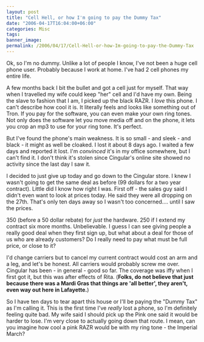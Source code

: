 ```yaml
---
layout: post
title: "Cell Hell, or how I'm going to pay the Dummy Tax"
date: "2006-04-17T16:04:00+06:00"
categories: Misc 
tags: 
banner_image: 
permalink: /2006/04/17/Cell-Hell-or-how-Im-going-to-pay-the-Dummy-Tax
---
```


Ok, so I'm no dummy. Unlike a lot of people I know, I've not been a huge cell phone user. Probably because I work at home. I've had 2 cell phones my entire life.
<!--more-->
A few months back I bit the bullet and got a cell just for myself. That way when I travelled my wife could keep "her" cell and I'd have my own. Being the slave to fashion that I am, I picked up the black RAZR. I <i>love</i> this phone. I can't describe how cool it is. It literally feels and looks like something out of Tron. If you pay for the software, you can even make your own ring tones. Not only does the software let you move media off and on the phone, it lets you crop an mp3 to use for your ring tone. It's perfect. 

But I've found the phone's main weakness. It is so small - and sleek - and black - it might as well be cloaked. I lost it about 8 days ago. I waited a few days and reported it lost. I'm <i>convinced</i> it's in my office somewhere, but I can't find it. I don't think it's stolen since Cingular's online site showed no activity since the last day I saw it.

I decided to just give up today and go down to the Cingular store. I knew I wasn't going to get the same deal as before (99 dollars for a two year contract). Little did I know how right I was. First off - the sales guy said I didn't even want to look at prices today. He said they were all dropping on the 27th. That's only ten days away so I wasn't too concerned.... until I saw the prices.

350 (before a 50 dollar rebate) for <i>just</i> the hardware. 250 if I extend my contract six more months. Unbelievable. I guess I can see giving people a really good deal when they first sign up, but what about a deal for those of us who are already customers? Do I really need to pay what must be full price, or close to it?

I'd change carriers but to cancel my current contract would cost an arm and a leg, and let's be honest. All carriers would probably screw me over. Cingular has been - in general - good so far. The coverage was iffy when I first got it, but this was after effects of Rita. (<b>Folks, do not believe that just because there was a Mardi Gras that things are 'all better', they aren't, even way out here in Lafayette.</b>) 

So I have ten days to tear apart this house or I'll be paying the "Dummy Tax" as I'm calling it. This is the first time I've <i>really</i> lost a phone, so I'm definitely feeling quite bad. My wife said I should pick up the Pink one said it would be harder to lose. I'm very close to actually going down that route. I mean, can you imagine how cool a pink RAZR would be with my ring tone - the Imperial March?